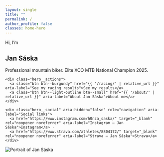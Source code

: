 ```yaml
---
layout: single
title: ""
permalink: /
author_profile: false
classes: home-hero 
---
```


<section class="hero">
  <div class="hero__content">
    <p class="eyebrow">Hi, I’m</p>
    <h1><span class="accent">Jan Sáska</span></h1>
    <p class="lead">Professional mountain biker. Elite XCO MTB National Champion 2025.</p>

    <div class="hero__actions">
      <a class="btn btn--burgundy" href="{{ '/racing/' | relative_url }}" aria-label="See my racing results">See my results</a>
      <a class="btn btn--light-outline btn--small" href="{{ '/about/' | relative_url }}" aria-label="About Jan Sáska">About me</a>
    </div>

    <div class="hero__social" aria-hidden="false" role="navigation" aria-label="Social links">
      <a href="https://www.instagram.com/h0nza_saska/" target="_blank" rel="noopener noreferrer" aria-label="Instagram — Jan Sáska">Instagram</a> ·
      <a href="https://www.strava.com/athletes/8804172/" target="_blank" rel="noopener noreferrer" aria-label="Strava — Jan Sáska">Strava</a>
    </div>

  </div>

  <div class="hero__image" role="img" aria-label="Portrait of Jan Sáska">
    <img src="{{ '/images/DSC05016.jpeg' | relative_url }}" alt="Portrait of Jan Sáska">
  </div>
</section>
